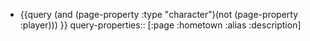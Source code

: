 - {{query (and (page-property :type "character")(not (page-property :player))) }}
  query-properties:: [:page :hometown :alias :description]